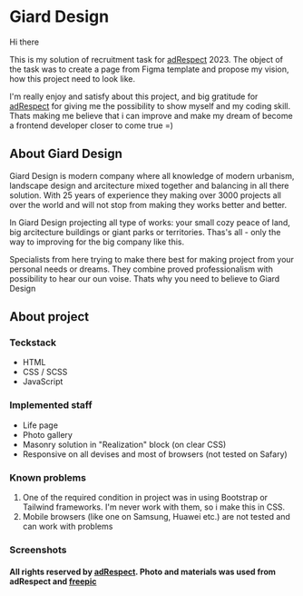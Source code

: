 # Giard Design

Hi there

This is my solution of recruitment task for [adRespect](https://adrespect.pl/) 2023. The object of the task was to create a page from Figma template and propose my vision, how this project need to look like.

I'm really enjoy and satisfy about this project, and big gratitude for [adRespect](https://adrespect.pl/) for giving me the possibility to show myself and my coding skill. Thats making me believe that i can improve and make my dream of become a frontend developer closer to come true =)

## About Giard Design

Giard Design is modern company where all knowledge of modern urbanism, landscape design and arcitecture mixed together and balancing in all there solution. With 25 years of experience they making over 3000 projects all over the world and will not stop from making they works better and better.

In Giard Design projecting all type of works: your small cozy peace of land, big arcitecture buildings or giant parks or territories. Thas's all - only the way to improving for the big company like this.

Specialists from here trying to make there best for making project from your personal needs or dreams. They combine proved professionalism with possibility to hear our oun voise. Thats why you need to believe to Giard Design

## About project

### Teckstack

- HTML
- CSS / SCSS
- JavaScript

### Implemented staff

- Life page
- Photo gallery
- Masonry solution in "Realization" block (on clear CSS)
- Responsive on all devises and most of browsers (not tested on Safary)

### Known problems

1. One of the required condition in project was in using Bootstrap or Tailwind frameworks. I'm never work with them, so i make this in CSS.
2. Mobile browsers (like one on Samsung, Huawei etc.) are not tested and can work with problems

### Screenshots

#### All rights reserved by [adRespect](https://adrespect.pl/). Photo and materials was used from adRespect and [freepic](https://www.freepik.com/)
